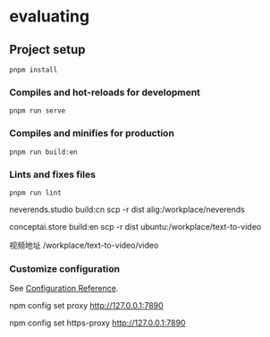 # evaluating

## Project setup

```
pnpm install
```

### Compiles and hot-reloads for development

```
pnpm run serve
```

### Compiles and minifies for production

```
pnpm run build:en
```

### Lints and fixes files

```
pnpm run lint
```

neverends.studio build:cn
scp -r dist alig:/workplace/neverends

conceptai.store build:en
scp -r dist ubuntu:/workplace/text-to-video

视频地址
/workplace/text-to-video/video

### Customize configuration

See [Configuration Reference](https://cli.vuejs.org/config/).

npm config set proxy http://127.0.0.1:7890

npm config set https-proxy http://127.0.0.1:7890
